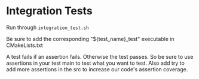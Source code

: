 # Integration Tests


Run through ```integration_test.sh```

Be sure to add the corresponding "${test_name}_test" executable in CMakeLists.txt


A test fails if an assertion fails. Otherwise the test passes. So be sure to use assertions in your test main to test what you want to test. Also add try to add more assertions in the src to increase our code's assertion coverage.
